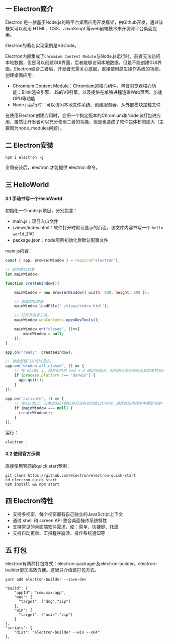 ## 一 Electron简介

Electron 是一款基于Node.js的跨平台桌面应用开发框架，由Github开发，通过该框架可以利用 HTML、CSS、JavaScript 等web前端技术来开发跨平台桌面应用。   

Electron的著名实现案例是VSCode。  

Electron内部集成了`Chromium Content Module`与Node.js运行时，前者无法访问本地数据，但是可以创建GUI界面，后者能够访问本地数据，但是不能创建GUI界面。Electron结合二者后，开发者无需关心底层，直接使用原生操作系统的功能，创建桌面应用：
- Chromium Content Module：Chromium的核心组件，包含浏览器核心功能：Blink渲染引擎、JS的V8引擎，以及提供在单独进程渲染Web页面、加速GPU等功能
- Node.js运行时：可以访问本地文件系统、创建服务器、从外部模块加载文件 

在使用Electron创建应用时，会把一个指定版本的Chromium和Node.js打包进应用，虽然让开发者可以充分使用二者的功能，但是也造成了软件包体积的庞大（主要因为node_modules问题）。

## 二 Electron安装

```
npm i electron -g
```
全局安装后，electron 才能提供 electron 命令。   

## 三 HelloWorld

#### 3.1 手动书写一个HelloWorld

初始化一个node.js项目，分别包含：
- main.js：项目入口文件
- /views/index.html：软件打开时默认显示的页面，该文件内容书写一个 `hello world` 即可
- package.json：node项目初始化后默认配置文件

main.js内容：
```js
const { app, BrowserWindow } = require("electron");

// 软件窗口对象
let mainWindow;

function createWindow(){

    mainWindow = new BrowserWindow({ width: 800, height: 600 });

    // 加载初始界面
    mainWindow.loadFile("./views/index.html");

    // 打开开发者工具。
    mainWindow.webContents.openDevTools();

    mainWindow.on("closed", ()=>{
        mainWindow = null;
    });
}

app.on("ready", createWindow);

// 当全部窗口关闭时退出。
app.on('window-all-closed', () => {
    // 在 macOS 上，除非用户用 Cmd + Q 确定地退出，否则绝大部分应用及其菜单栏会保持激活。
    if (process.platform !== 'darwin') {
      app.quit();
    }
});
  
app.on('activate', () => {
    // 在macOS上，当单击dock图标并且没有其他窗口打开时，通常在应用程序中重新创建一个窗口。 
    if (mainWindow === null) {
      createWindow();
    }
});
```

运行：
```
electron .
```

#### 3.2 使用官方示例

直接使用官网的quick start案例：
```
git clone https://github.com/electron/electron-quick-start
cd electron-quick-start
npm install && npm start
```

## 四 Electron特性

- 支持多视窗，每个视窗都有自己独立的JavaScript上下文
- 通过 shell 和 screen API 整合桌面操作系统特性
- 支持常见的桌面端软件需求，如：菜单、快捷键、托盘
- 支持自动更新、汇报程序崩溃、操作系统通知等

## 五 打包

electron有两种打包方式：electron-packager及electron-builder。electron-builder更加高效方便。这里只介绍该打包方式。  

```
yarn add electron-builder --save-dev

"build": {
    "appId": "com.xxx.app",
    "mac": {
      "target": ["dmg","zip"]
    },
    "win": {
      "target": ["nsis","zip"]
    }
},
"scripts": {
    "dist": "electron-builder --win --x64"
},
```